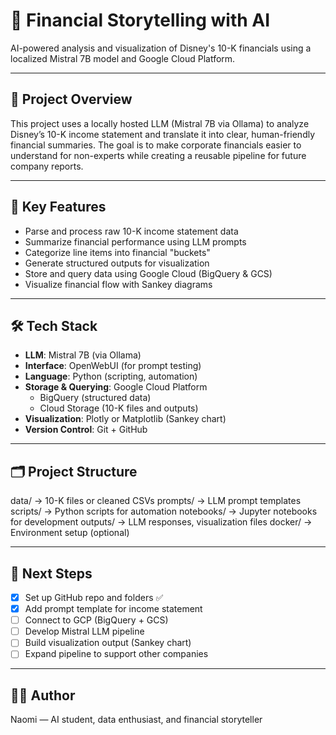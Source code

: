# 🧠 Financial Storytelling with AI

AI-powered analysis and visualization of Disney's 10-K financials using a localized Mistral 7B model and Google Cloud Platform.

---

## 📌 Project Overview

This project uses a locally hosted LLM (Mistral 7B via Ollama) to analyze Disney’s 10-K income statement and translate it into clear, human-friendly financial summaries. The goal is to make corporate financials easier to understand for non-experts while creating a reusable pipeline for future company reports.

---

## 🧠 Key Features

- Parse and process raw 10-K income statement data
- Summarize financial performance using LLM prompts
- Categorize line items into financial "buckets"
- Generate structured outputs for visualization
- Store and query data using Google Cloud (BigQuery & GCS)
- Visualize financial flow with Sankey diagrams

---

## 🛠️ Tech Stack

- **LLM**: Mistral 7B (via Ollama)
- **Interface**: OpenWebUI (for prompt testing)
- **Language**: Python (scripting, automation)
- **Storage & Querying**: Google Cloud Platform
  - BigQuery (structured data)
  - Cloud Storage (10-K files and outputs)
- **Visualization**: Plotly or Matplotlib (Sankey chart)
- **Version Control**: Git + GitHub

---

## 🗂️ Project Structure

data/ → 10-K files or cleaned CSVs
prompts/ → LLM prompt templates
scripts/ → Python scripts for automation
notebooks/ → Jupyter notebooks for development
outputs/ → LLM responses, visualization files
docker/ → Environment setup (optional)


---

## 🚀 Next Steps

- [x] Set up GitHub repo and folders ✅
- [x] Add prompt template for income statement
- [ ] Connect to GCP (BigQuery + GCS)
- [ ] Develop Mistral LLM pipeline
- [ ] Build visualization output (Sankey chart)
- [ ] Expand pipeline to support other companies

---

## 👩‍💻 Author

Naomi — AI student, data enthusiast, and financial storyteller 


